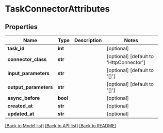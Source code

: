 # TaskConnectorAttributes

## Properties
Name | Type | Description | Notes
------------ | ------------- | ------------- | -------------
**task_id** | **int** |  | [optional] 
**connector_class** | **str** |  | [optional] [default to 'HttpConnector']
**input_parameters** | **str** |  | [optional] [default to '[]']
**output_parameters** | **str** |  | [optional] [default to '[]']
**async_before** | **bool** |  | [optional] 
**created_at** | **str** |  | [optional] 
**updated_at** | **str** |  | [optional] 

[[Back to Model list]](../README.md#documentation-for-models) [[Back to API list]](../README.md#documentation-for-api-endpoints) [[Back to README]](../README.md)


